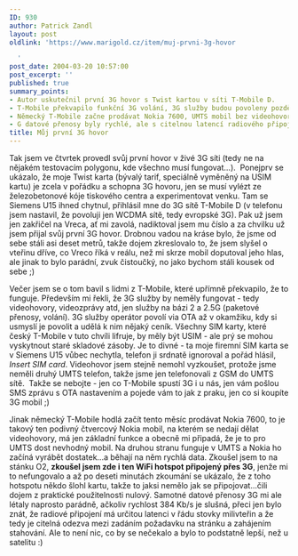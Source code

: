 ```yaml
---
ID: 930
author: Patrick Zandl
layout: post
oldlink: 'https://www.marigold.cz/item/muj-prvni-3g-hovor

  '
post_date: 2004-03-20 10:57:00
post_excerpt: ''
published: true
summary_points:
- Autor uskutečnil první 3G hovor s Twist kartou v síti T-Mobile D.
- T-Mobile překvapilo funkční 3G volání, 3G služby budou povoleny později.
- Německý T-Mobile začne prodávat Nokia 7600, UMTS mobil bez videohovorů.
- G datové přenosy byly rychlé, ale s citelnou latencí radiového připojení.
title: Můj první 3G hovor
---
```


<p>
Tak jsem ve čtvrtek provedl svůj první hovor v živé 3G síti (tedy ne na nějakém testovacím polygonu, kde všechno musí fungovat...).&#160; Ponejprv se ukázalo, že moje Twist karta (bývalý tarif, speciálně vyměněný na USIM kartu) je zcela v pořádku a schopna 3G hovoru, jen se musí vylézt ze železobetonové kóje tiskového centra a experimentovat venku. Tam se Siemens U15 ihned chytnul, přihlásil mne do 3G sítě T-Mobile D (v telefonu jsem nastavil, že povoluji jen WCDMA sítě, tedy evropské 3G). Pak už jsem jen zakřičel na Vreca, ať mi zavolá, nadiktoval jsem mu číslo a za chvilku už jsem přijal svůj první 3G hovor. Drobnou vadou na kráse bylo, že jsme od sebe stáli asi deset metrů, takže dojem zkreslovalo to, že jsem slyšel o vteřinu dříve, co Vreco říká v reálu, než mi skrze mobil doputoval jeho hlas, ale jinak to bylo parádní, zvuk čistoučký, no jako bychom stáli kousek od sebe ;)</p>

<p>
Večer jsem se o tom bavil s lidmi z T-Mobile, které upřímně překvapilo, že to funguje. Především mi řekli, že 3G služby by neměly fungovat - tedy videohovory, videozprávy atd, jen služby na bázi 2 a 2.5G (paketové přenosy, volání). 3G služby operátor povolí via OTA až v okamžiku, kdy si usmyslí je povolit a udělá k nim nějaký ceník. Všechny SIM karty, které český T-Mobile v tuto chvíli lifruje, by měly být USIM - ale prý se mohou vyskytnout staré skladové zásoby. Je to divné - ta moje firemní SIM karta se v Siemens U15 vůbec nechytla, telefon ji srdnatě ignoroval a pořád hlásil, <EM>Insert SIM card</EM>. Videohovor jsem stejně nemohl vyzkoušet, protože jsme neměli druhý UMTS telefon, takže jsme jen telefonovali z GSM do UMTS sítě. &#160;Takže se nebojte - jen co T-Mobile spustí 3G i u nás, jen vám pošlou SMS zprávu s OTA nastavením a pojede vám to jak z praku, jen co si koupíte 3G mobil ;)</p>

<p>
Jinak německý T-Mobile hodlá začít tento měsíc prodávat Nokia 7600, to je takový ten podivný čtvercový Nokia mobil, na kterém se nedají dělat videohovory, má jen základní funkce a obecně mi připadá, že je to pro UMTS dost nevhodný mobil. Na druhou stranu funguje v UMTS a Nokia ho začíná vyrábět dostatek...a běhají na něm rychlá data. Zkoušel jsem to na stánku O2, <STRONG>zkoušel jsem zde i ten WiFi hotspot připojený přes 3G</STRONG>, jenže mi to nefungovalo a až po deseti minutách zkoumání se ukázalo, že z toho hotspotu někdo šlohl kartu, takže to jaksi nemělo jak se připojovat...čili dojem z praktické použitelnosti nulový. Samotné datové přenosy 3G mi ale létaly naprosto parádně, ačkoliv rychlost 384 Kb/s je slušná, přeci jen bylo znát, že radiové připojení má určitou latenci v řádu stovky milivteřin a že tedy je citelná odezva mezi zadáním požadavku na stránku a zahájením stahování. Ale to není nic, co by se nečekalo a bylo to podstatně lepší, než u satelitu :)</p>